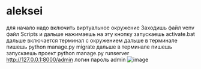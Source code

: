# aleksei
для начало надо включить виртуальное окружение 
Заходишь файл venv файл Scripts и дальше нажимаешь на эту кнопку запускаешь  activate.bat дальше включается терминал с окружением 
 дальше в терминале пишешь python manage.py migrate
 дальше в терминале пишешь запускаешь проект python manage.py runserver
 http://127.0.0.1:8000/admin
 логин пароль admin
![image](https://user-images.githubusercontent.com/61840750/231018788-b52be33f-93a1-4392-8f2e-ceb67bf5d605.png)

